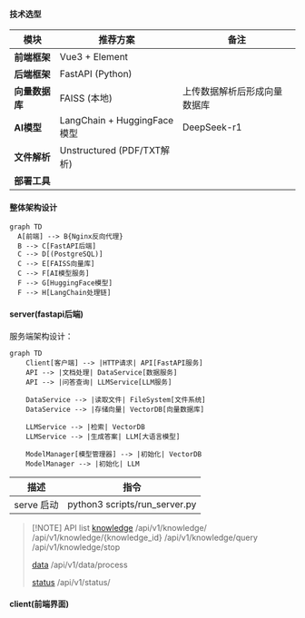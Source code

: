 #### **技术选型**

| 模块        | 推荐方案                      | 备注             |
| --------- | ------------------------- | -------------- |
| **前端框架**  | Vue3 + Element            |                |
| **后端框架**  | FastAPI (Python)          |                |
| **向量数据库** | FAISS (本地)                | 上传数据解析后形成向量数据库 |
| **AI模型**  | LangChain + HuggingFace模型 | DeepSeek-r1    |
| **文件解析**  | Unstructured (PDF/TXT解析)  |                |
| **部署工具**  |                           |                |

#### **整体架构设计**

```mermaid
graph TD
  A[前端] --> B{Nginx反向代理}
  B --> C[FastAPI后端]
  C --> D[(PostgreSQL)]
  C --> E[FAISS向量库]
  C --> F[AI模型服务]
  F --> G[HuggingFace模型]
  F --> H[LangChain处理链]
```


#### server(fastapi后端)
服务端架构设计：
```mermaid
graph TD
    Client[客户端] --> |HTTP请求| API[FastAPI服务]
    API --> |文档处理| DataService[数据服务]
    API --> |问答查询| LLMService[LLM服务]
    
    DataService --> |读取文件| FileSystem[文件系统]
    DataService --> |存储向量| VectorDB[向量数据库]
    
    LLMService --> |检索| VectorDB
    LLMService --> |生成答案| LLM[大语言模型]
    
    ModelManager[模型管理器] --> |初始化| VectorDB
    ModelManager --> |初始化| LLM
```


| 描述       | 指令                            |
| -------- | ----------------------------- |
| serve 启动 | python3 scripts/run_server.py |

> [!NOTE] API list
> [knowledge](http://localhost:8000/docs#/knowledge)
> /api/v1/knowledge/   
> /api/v1/knowledge/{knowledge_id}
> /api/v1/knowledge/query
> /api/v1/knowledge/stop
> 
> [data](http://localhost:8000/docs#/data)
> /api/v1/data/process
> 
> [status](http://localhost:8000/docs#/status)
> /api/v1/status/



#### client(前端界面)
